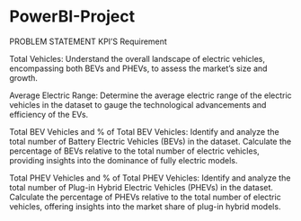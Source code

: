 # PowerBI-Project
PROBLEM STATEMENT
KPI’S Requirement

Total Vehicles:
Understand the overall landscape of electric vehicles, encompassing both BEVs and PHEVs, to assess the market’s size and growth.

Average Electric Range:
Determine the average electric range of the electric vehicles in the dataset to gauge the technological advancements and efficiency of the EVs.

Total BEV Vehicles and % of Total BEV Vehicles:
Identify and analyze the total number of Battery Electric Vehicles (BEVs) in the dataset.
Calculate the percentage of BEVs relative to the total number of electric vehicles, providing insights into the dominance of fully electric models.

Total PHEV Vehicles and % of Total PHEV Vehicles:
Identify and analyze the total number of Plug-in Hybrid Electric Vehicles (PHEVs) in the dataset.
Calculate the percentage of PHEVs relative to the total number of electric vehicles, offering insights into the market share of plug-in hybrid models.
